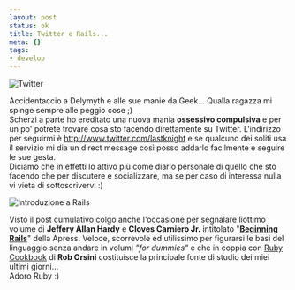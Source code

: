 ```yaml
--- 
layout: post
status: ok
title: Twitter e Rails...
meta: {}
tags: 
- develop
---
```

![Twitter](http://fast.mgpf.it/twitter.thumbnail.png)  

Accidentaccio a Delymyth e alle sue manie da Geek... Qualla ragazza mi spinge sempre alle peggio cose ;)  
Scherzi a parte ho ereditato una nuova mania **ossessivo compulsiva** e per un po' potrete trovare cosa sto facendo direttamente su Twitter. L'indirizzo per seguirmi è <http://www.twitter.com/lastknight> e se qualcuno dei soliti usa il servizio mi dia un direct message così posso addarlo facilmente e seguire le sue gesta.  
Diciamo che in effetti lo attivo più come diario personale di quello che sto facendo che per discutere e socializzare, ma se per caso di interessa nulla vi vieta di sottoscrivervi :)  
  
![Introduzione a Rails](http://fast.mgpf.it/51ghmrjcf7l_aa240_.thumbnail.jpg)

Visto il post cumulativo colgo anche l'occasione per segnalare lìottimo volume di **Jeffery Allan Hardy** e **Cloves Carniero Jr.** intitolato "**[Beginning Rails](http://www.amazon.com/Beginning-Rails-Jeffrey-Allan-Hardy/dp/1590596862)**" della Apress. Veloce, scorrevole ed utilissimo per figurarsi le basi del linguaggio senza andare in volumi *"for dummies"* e che in coppia con [Ruby Cookbook](http://www.amazon.com/Rails-Cookbook-Cookbooks-OReilly-Orsini/dp/0596527314/ref=pd_bbs_2/102-0812819-9348110?ie=UTF8&s=books&qid=1191532992&sr=1-2)  di **Rob Orsini** costituisce la principale fonte di studio dei miei ultimi giorni...  
Adoro Ruby :)  
 
